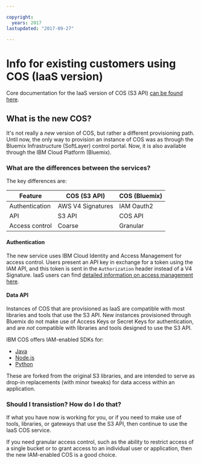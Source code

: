 ```yaml
---

copyright:
  years: 2017
lastupdated: "2017-09-27"

---
```


# Info for existing customers using COS (IaaS version)

Core documentation for the IaaS version of COS (S3 API) [can be found here](https://ibm-public-cos.github.io/crs-docs/index.html).

## What is the new COS?
It's not really a _new_ version of COS, but rather a different provisioning path.  Until now, the only way to provision an instance of COS was as through the Bluemix Infrastructure (SoftLayer) control portal.  Now, it is also available through the IBM Cloud Platform (Bluemix).

### What are the differences between the services?
The key differences are:

Feature        | COS (S3 API)      | COS (Bluemix) |
---------------|-------------------|---------------|
Authentication | AWS V4 Signatures | IAM Oauth2    |
API            | S3 API            | COS API       |
Access control | Coarse            | Granular      |

#### Authentication
The new service uses IBM Cloud Identity and Access Management for access control.  Users present an API key in exchange for a token using the IAM API, and this token is sent in the `Authorization` header instead of a V4 Signature. IaaS users can find [detailed information on access management here](https://ibm-public-cos.github.io/crs-docs/manage-access).

#### Data API
Instances of COS that are provisioned as IaaS are compatible with most libraries and tools that use the S3 API. New instances provisioned through Bluemix do not make use of Access Keys or Secret Keys for authentication, and are _not_ compatible with libraries and tools designed to use the S3 API.

IBM COS offers IAM-enabled SDKs for:
  - [Java](https://github.com/IBM/ibm-cos-sdk-java)
  - [Node.js](https://github.com/IBM/ibm-cos-sdk-js)
  - [Python](https://github.com/IBM/ibm-cos-sdk-python)

These are forked from the original S3 libraries, and are intended to serve as drop-in replacements (with minor tweaks) for data access within an application.

### Should I transistion?  How do I do that?

If what you have now is working for you, or if you need to make use of tools, libraries, or gateways that use the S3 API, then continue to use the IaaS COS service.

If you need granular access control, such as the ability to restrict access of a single bucket or to grant access to an individual user or application, then the new IAM-enabled COS is a good choice.
